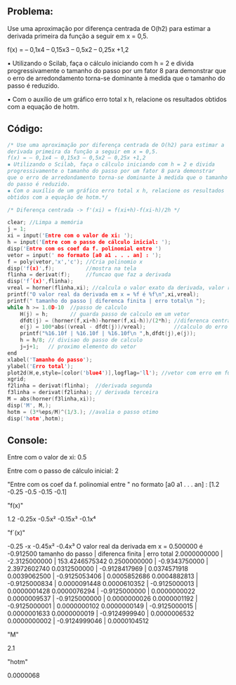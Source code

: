 ## Problema:

Use uma aproximação por diferença centrada de O(h2) para estimar a derivada primeira da função a seguir em x = 0,5.

f(x) = – 0,1x4 – 0,15x3 – 0,5x2 – 0,25x +1,2

▪ Utilizando o Scilab, faça o cálculo iniciando com h = 2 e divida progressivamente o tamanho do passo por um
fator 8 para demonstrar que o erro de arredondamento torna-se dominante à medida que o tamanho do passo é reduzido.

▪ Com o auxílio de um gráfico erro total x h, relacione os resultados obtidos com a equação de hotm.

## Código:

```c
/* Use uma aproximação por diferença centrada de O(h2) para estimar a 
derivada primeira da função a seguir em x = 0,5.
f(x) = – 0,1x4 – 0,15x3 – 0,5x2 – 0,25x +1,2
▪ Utilizando o Scilab, faça o cálculo iniciando com h = 2 e divida 
progressivamente o tamanho do passo por um fator 8 para demonstrar 
que o erro de arredondamento torna-se dominante à medida que o tamanho 
do passo é reduzido.
▪ Com o auxílio de um gráfico erro total x h, relacione os resultados 
obtidos com a equação de hotm.*/

/* Diferença centrada -> f'(xi) = f(xi+h)-f(xi-h)/2h */

clear; //Limpa a memória
j = 1;
xi = input('Entre com o valor de xi: ');
h = input('Entre com o passo de cálculo inicial: ');
disp('Entre com os coef da f. polinomial entre ')
vetor = input(' no formato [a0 a1 . . . an] : ');
f = poly(vetor,'x','c'); //Cria polinomio x
disp('f(x)',f);          //mostra na tela
flinha = derivat(f);     //funcao que faz a derivada
disp('f´(x)',flinha);
vreal = horner(flinha,xi); //calcula o valor exato da derivada, valor real
printf("O valor real da derivada em x = %f é %f\n",xi,vreal);
printf(" tamanho do passo | diferenca finita | erro total\n ");
while h >= 1.0D-10  //passo de calculo
    H(j) = h;       // guarda passo de calculo em um vetor
    dfdt(j) = (horner(f,xi+h)-horner(f,xi-h))/(2*h); //diferenca centrada
    e(j) = 100*abs((vreal - dfdt(j))/vreal);         //calculo do erro em valor absoluto
    printf("%16.10f | %16.10f | %16.10f\n ",h,dfdt(j),e(j));
    h = h/8; // divisao do passo de calculo
    j=j+1;   // proximo elemento do vetor 
end
xlabel('Tamanho do passo');
ylabel('Erro total');
plot2d(H,e,style=[color('blue4')],logflag='ll'); //vetor com erro em funcao de um vetor com passo de calculo, e os dois eixos vao ser logaritimos
xgrid;
f2linha = derivat(flinha);  //derivada segunda
f3linha = derivat(f2linha); // derivada terceira
M = abs(horner(f3linha,xi));
disp('M', M,);
hotm = (3*%eps/M)^(1/3.); //avalia o passo otimo
disp('hotm',hotm);
```

## Console:

Entre com o valor de xi: 0.5

Entre com o passo de cálculo inicial: 2


  "Entre com os coef da f. polinomial entre "
 no formato [a0 a1 . . . an] : [1.2 -0.25 -0.5 -0.15 -0.1]


  "f(x)"

  1.2 -0.25x -0.5x² -0.15x³ -0.1x⁴

  "f´(x)"

  -0.25 -x -0.45x² -0.4x³
O valor real da derivada em x = 0.500000 é -0.912500
 tamanho do passo | diferenca finita | erro total
     2.0000000000 |    -2.3125000000 |   153.4246575342
     0.2500000000 |    -0.9343750000 |     2.3972602740
     0.0312500000 |    -0.9128417969 |     0.0374571918
     0.0039062500 |    -0.9125053406 |     0.0005852686
     0.0004882813 |    -0.9125000834 |     0.0000091448
     0.0000610352 |    -0.9125000013 |     0.0000001428
     0.0000076294 |    -0.9125000000 |     0.0000000022
     0.0000009537 |    -0.9125000000 |     0.0000000026
     0.0000001192 |    -0.9125000001 |     0.0000000102
     0.0000000149 |    -0.9125000015 |     0.0000001633
     0.0000000019 |    -0.9124999940 |     0.0000006532
     0.0000000002 |    -0.9124999046 |     0.0000104512
 
  "M"

   2.1



  "hotm"

   0.0000068

